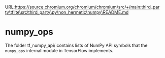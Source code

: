 URL:https://source.chromium.org/chromium/chromium/src/+/main:third_party\tflite\src\third_party\py\non_hermetic\numpy\README.md
# numpy_ops

The folder tf_numpy_api/ contains lists of NumPy API symbols that the
`numpy_ops` internal module in TensorFlow implements.
